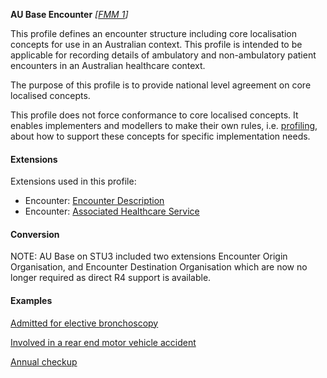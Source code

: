 **AU Base Encounter**  *[[FMM 1](guidance.html)]*

This profile defines an encounter structure including core localisation concepts for use in an Australian context. This profile is intended to be applicable for recording details of ambulatory and non-ambulatory patient encounters in an Australian healthcare context.

The purpose of this profile is to provide national level agreement on core localised concepts. 

This profile does not force conformance to core localised concepts. It enables implementers and modellers to make their own rules, i.e. [profiling](http://hl7.org/fhir/profiling.html), about how to support these concepts for specific implementation needs.


#### Extensions

Extensions used in this profile:
* Encounter: [Encounter Description](StructureDefinition-encounter-description.html)
* Encounter: [Associated Healthcare Service](StructureDefinition-associated-healthcareservice.html)


#### Conversion

NOTE: AU Base on STU3 included two extensions Encounter Origin Organisation, and Encounter Destination Organisation which are now no longer required as direct R4 support is available.


#### Examples

[Admitted for elective bronchoscopy](Encounter-encounter-example0.html)

[Involved in a rear end motor vehicle accident](Encounter-encounter-example1.html)

[Annual checkup](Encounter-example2.html)